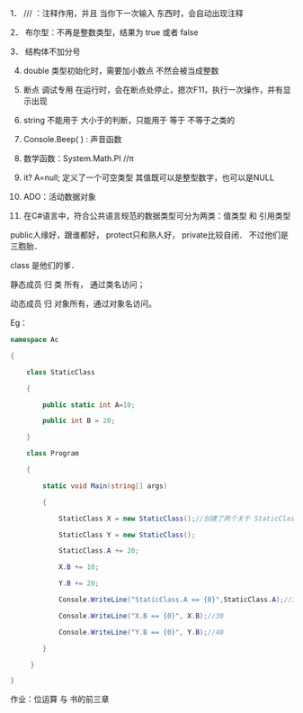 1．  /// ：注释作用，并且 当你下一次输入 东西时，会自动出现注释

2．  布尔型：不再是整数类型，结果为 true 或者 false

3．  结构体不加分号

4. double 类型初始化时，需要加小数点 不然会被当成整数

5. 断点 调试专用 在运行时，会在断点处停止，摁次F11，执行一次操作，并有显示出现

6. string 不能用于 大小于的判断，只能用于 等于 不等于之类的

7. Console.Beep( ) : 声音函数

8. 数学函数：System.Math.PI //π

9. it? A=null; 定义了一个可空类型 其值既可以是整型数字，也可以是NULL

10. ADO：活动数据对象
11. 在C#语言中，符合公共语言规范的数据类型可分为两类：值类型 和 引用类型

 

public人缘好，跟谁都好， 
protect只和熟人好， 
private比较自闭． 
不过他们是三胞胎． 

 class 是他们的爹．

 

静态成员 归 类 所有， 通过类名访问；

动态成员 归 对象所有，通过对象名访问。

Eg：

```c#
namespace Ac

{

​    class StaticClass

​    {

​        public static int A=10;

​        public int B = 20;

​    }

​    class Program

​    {

​        static void Main(string[] args)

​        {

​            StaticClass X = new StaticClass();//创建了两个关于 StaticClass类 的两个对象

​            StaticClass Y = new StaticClass();

​            StaticClass.A += 20;

​            X.B += 10;

​            Y.B += 20;

​            Console.WriteLine("StaticClass.A == {0}",StaticClass.A);//30

​            Console.WriteLine("X.B == {0}", X.B);//30

​            Console.WriteLine("Y.B == {0}", Y.B);//40

​        }

	 }

}
```



作业：位运算 与 书的前三章

 

 

 